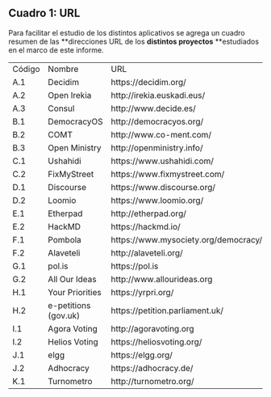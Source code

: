 ## Cuadro 1: URL 

Para facilitar el estudio de los distintos aplicativos se agrega un cuadro resumen de las **direcciones URL de los **distintos **proyectos**** **estudiados en el marco de este informe. 

<table>
  <tr>
    <td>Código</td>
    <td>Nombre</td>
    <td>URL</td>
  </tr>
  <tr>
    <td>A.1</td>
    <td>Decidim</td>
    <td>https://decidim.org/</td>
  </tr>
  <tr>
    <td>A.2</td>
    <td>Open Irekia</td>
    <td>http://irekia.euskadi.eus/</td>
  </tr>
  <tr>
    <td>A.3</td>
    <td>Consul</td>
    <td>http://www.decide.es/</td>
  </tr>
  <tr>
    <td>B.1</td>
    <td>DemocracyOS</td>
    <td>http://democracyos.org/</td>
  </tr>
  <tr>
    <td>B.2</td>
    <td>COMT</td>
    <td>http://www.co-ment.com/</td>
  </tr>
  <tr>
    <td>B.3</td>
    <td>Open Ministry</td>
    <td>http://openministry.info/</td>
  </tr>
  <tr>
    <td>C.1</td>
    <td>Ushahidi</td>
    <td>https://www.ushahidi.com/</td>
  </tr>
  <tr>
    <td>C.2</td>
    <td>FixMyStreet</td>
    <td>https://www.fixmystreet.com/</td>
  </tr>
  <tr>
    <td>D.1</td>
    <td>Discourse</td>
    <td>https://www.discourse.org/</td>
  </tr>
  <tr>
    <td>D.2</td>
    <td>Loomio</td>
    <td>https://www.loomio.org/</td>
  </tr>
  <tr>
    <td>E.1</td>
    <td>Etherpad</td>
    <td>http://etherpad.org/</td>
  </tr>
  <tr>
    <td>E.2</td>
    <td>HackMD</td>
    <td>https://hackmd.io/</td>
  </tr>
  <tr>
    <td>F.1</td>
    <td>Pombola</td>
    <td>https://www.mysociety.org/democracy/pombola/</td>
  </tr>
  <tr>
    <td>F.2</td>
    <td>Alaveteli</td>
    <td>http://alaveteli.org/</td>
  </tr>
  <tr>
    <td>G.1</td>
    <td>pol.is</td>
    <td>https://pol.is</td>
  </tr>
  <tr>
    <td>G.2</td>
    <td>All Our Ideas</td>
    <td>http://www.allourideas.org</td>
  </tr>
  <tr>
    <td>H.1</td>
    <td>Your Priorities</td>
    <td>https://yrpri.org/</td>
  </tr>
  <tr>
    <td>H.2</td>
    <td>e-petitions (gov.uk)</td>
    <td>https://petition.parliament.uk/</td>
  </tr>
  <tr>
    <td>I.1</td>
    <td>Agora Voting</td>
    <td>http://agoravoting.org</td>
  </tr>
  <tr>
    <td>I.2</td>
    <td>Helios Voting</td>
    <td>https://heliosvoting.org/</td>
  </tr>
  <tr>
    <td>J.1</td>
    <td>elgg</td>
    <td>https://elgg.org/</td>
  </tr>
  <tr>
    <td>J.2</td>
    <td>Adhocracy</td>
    <td>https://adhocracy.de/</td>
  </tr>
  <tr>
    <td>K.1</td>
    <td>Turnometro</td>
    <td>http://turnometro.org/</td>
  </tr>
</table>



